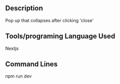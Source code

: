 ## Description
Pop up that collapses after clicking  'close'
## Tools/programing Language Used
Nextjs 
## Command Lines
npm run dev


